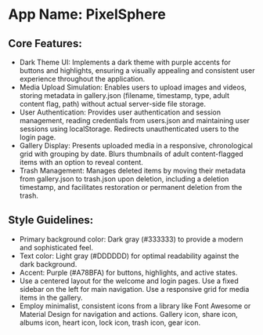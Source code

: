 # **App Name**: PixelSphere

## Core Features:

- Dark Theme UI: Implements a dark theme with purple accents for buttons and highlights, ensuring a visually appealing and consistent user experience throughout the application.
- Media Upload Simulation: Enables users to upload images and videos, storing metadata in gallery.json (filename, timestamp, type, adult content flag, path) without actual server-side file storage.
- User Authentication: Provides user authentication and session management, reading credentials from users.json and maintaining user sessions using localStorage. Redirects unauthenticated users to the login page.
- Gallery Display: Presents uploaded media in a responsive, chronological grid with grouping by date. Blurs thumbnails of adult content-flagged items with an option to reveal content.
- Trash Management: Manages deleted items by moving their metadata from gallery.json to trash.json upon deletion, including a deletion timestamp, and facilitates restoration or permanent deletion from the trash.

## Style Guidelines:

- Primary background color: Dark gray (#333333) to provide a modern and sophisticated feel.
- Text color: Light gray (#DDDDDD) for optimal readability against the dark background.
- Accent: Purple (#A78BFA) for buttons, highlights, and active states.
- Use a centered layout for the welcome and login pages. Use a fixed sidebar on the left for main navigation. Use a responsive grid for media items in the gallery.
- Employ minimalist, consistent icons from a library like Font Awesome or Material Design for navigation and actions. Gallery icon, share icon, albums icon, heart icon, lock icon, trash icon, gear icon.